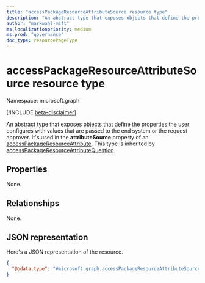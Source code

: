 ```yaml
---
title: "accessPackageResourceAttributeSource resource type"
description: "An abstract type that exposes objects that define the properties the user configures with values that are passed to the end system or the request approver."
author: "markwahl-msft"
ms.localizationpriority: medium
ms.prod: "governance"
doc_type: resourcePageType
---
```


# accessPackageResourceAttributeSource resource type

Namespace: microsoft.graph

[!INCLUDE [beta-disclaimer](../../includes/beta-disclaimer.md)]

An abstract type that exposes objects that define the properties the user configures with values that are passed to the end system or the request approver.  It's used in the **attributeSource** property of an [accessPackageResourceAttribute](accesspackageresourceattribute.md). This type is inherited by [accessPackageResourceAttributeQuestion](../resources/accesspackageresourceattributequestion.md).

## Properties
None.

## Relationships
None.

## JSON representation
Here's a JSON representation of the resource.
<!-- {
  "blockType": "resource",
  "@odata.type": "microsoft.graph.accessPackageResourceAttributeSource"
}
-->
``` json
{
  "@odata.type": "#microsoft.graph.accessPackageResourceAttributeSource"
}
```
